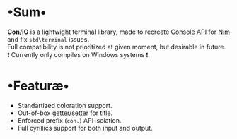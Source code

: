# •Sum•
__Con/IO__ is a lightwight terminal library, made to recreate [Console](https://docs.microsoft.com/ru-ru/dotnet/api/system.console) API for [Nim](https://nim-lang.org/) and fix `std\terminal` issues.  
Full compatibility is not prioritized at given moment, but desirable in future.  
❗ Currently only compiles on Windows systems ❗

# •Featuræ•
* Standartized coloration support.
* Out-of-box getter/setter for title.
* Enforced prefix (`con.`) API isolation.
* Full cyrillics support for both input and output.

